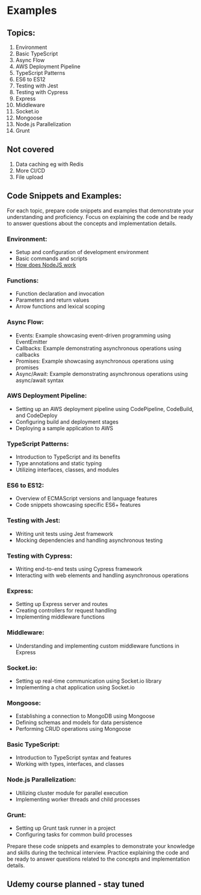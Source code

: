 # Examples

## Topics:

1. Environment
2. Basic TypeScript
3. Async Flow
4. AWS Deployment Pipeline
5. TypeScript Patterns
6. ES6 to ES12
7. Testing with Jest
8. Testing with Cypress
9. Express
10. Middleware
11. Socket.io
12. Mongoose
13. Node.js Parallelization
14. Grunt

## Not covered
1. Data caching eg with Redis
2. More CI/CD
3. File upload

## Code Snippets and Examples:

For each topic, prepare code snippets and examples that demonstrate your understanding and proficiency. Focus on explaining the code and be ready to answer questions about the concepts and implementation details.

### Environment:

- Setup and configuration of development environment
- Basic commands and scripts
-  [How does NodeJS work](https://chaudharypulkit93.medium.com/how-does-nodejs-work-beginner-to-advanced-event-loop-v8-engine-libuv-threadpool-bbe9b41b5bdd)


### Functions:

- Function declaration and invocation
- Parameters and return values
- Arrow functions and lexical scoping

### Async Flow:

- Events: Example showcasing event-driven programming using EventEmitter
- Callbacks: Example demonstrating asynchronous operations using callbacks
- Promises: Example showcasing asynchronous operations using promises
- Async/Await: Example demonstrating asynchronous operations using async/await syntax

### AWS Deployment Pipeline:

- Setting up an AWS deployment pipeline using CodePipeline, CodeBuild, and CodeDeploy
- Configuring build and deployment stages
- Deploying a sample application to AWS

### TypeScript Patterns:

- Introduction to TypeScript and its benefits
- Type annotations and static typing
- Utilizing interfaces, classes, and modules

### ES6 to ES12:

- Overview of ECMAScript versions and language features
- Code snippets showcasing specific ES6+ features

### Testing with Jest:

- Writing unit tests using Jest framework
- Mocking dependencies and handling asynchronous testing

### Testing with Cypress:

- Writing end-to-end tests using Cypress framework
- Interacting with web elements and handling asynchronous operations

### Express:

- Setting up Express server and routes
- Creating controllers for request handling
- Implementing middleware functions

### Middleware:

- Understanding and implementing custom middleware functions in Express

### Socket.io:

- Setting up real-time communication using Socket.io library
- Implementing a chat application using Socket.io

### Mongoose:

- Establishing a connection to MongoDB using Mongoose
- Defining schemas and models for data persistence
- Performing CRUD operations using Mongoose

### Basic TypeScript:

- Introduction to TypeScript syntax and features
- Working with types, interfaces, and classes

### Node.js Parallelization:

- Utilizing cluster module for parallel execution
- Implementing worker threads and child processes

### Grunt:

- Setting up Grunt task runner in a project
- Configuring tasks for common build processes

Prepare these code snippets and examples to demonstrate your knowledge and skills during the technical interview. Practice explaining the code and be ready to answer questions related to the concepts and implementation details.

## Udemy course planned - stay tuned

